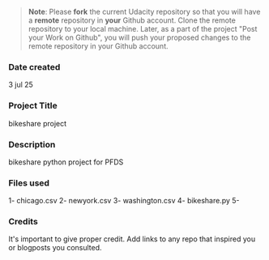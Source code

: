 >**Note**: Please **fork** the current Udacity repository so that you will have a **remote** repository in **your** Github account. Clone the remote repository to your local machine. Later, as a part of the project "Post your Work on Github", you will push your proposed changes to the remote repository in your Github account.

### Date created
3 jul 25

### Project Title
bikeshare project

### Description
bikeshare python project for PFDS

### Files used
1- chicago.csv
2- newyork.csv
3- washington.csv
4- bikeshare.py 
5- 

### Credits
It's important to give proper credit. Add links to any repo that inspired you or blogposts you consulted.

